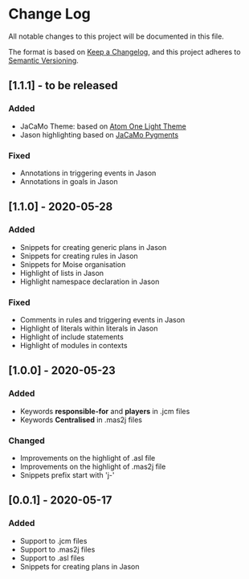 # Change Log

All notable changes to this project will be documented in this file.

The format is based on [Keep a Changelog](https://keepachangelog.com/en/1.0.0/), and this project adheres to [Semantic Versioning](https://semver.org/spec/v2.0.0.html).

## [1.1.1] - to be released
### Added
- JaCaMo Theme: based on [Atom One Light Theme](https://github.com/akamud/vscode-theme-onelight)
- Jason highlighting based on [JaCaMo Pygments](https://bitbucket.org/jomi_hubner/pygments-jacamo/src/default/)
### Fixed
- Annotations in triggering events in Jason
- Annotations in goals in Jason

## [1.1.0] - 2020-05-28
### Added
- Snippets for creating generic plans in Jason
- Snippets for creating rules in Jason
- Snippets for Moise organisation
- Highlight of lists in Jason
- Highlight namespace declaration in Jason
### Fixed
- Comments in rules and triggering events in Jason
- Highlight of literals within literals in Jason
- Highlight of include statements
- Highlight of modules in contexts

## [1.0.0] - 2020-05-23
### Added
- Keywords **responsible-for** and **players** in .jcm files
- Keywords **Centralised** in .mas2j files
### Changed
- Improvements on the highlight of .asl file
- Improvements on the highlight of .mas2j file
- Snippets prefix start with 'j-'

## [0.0.1] - 2020-05-17
### Added
- Support to .jcm files
- Support to .mas2j files
- Support to .asl files
- Snippets for creating plans in Jason